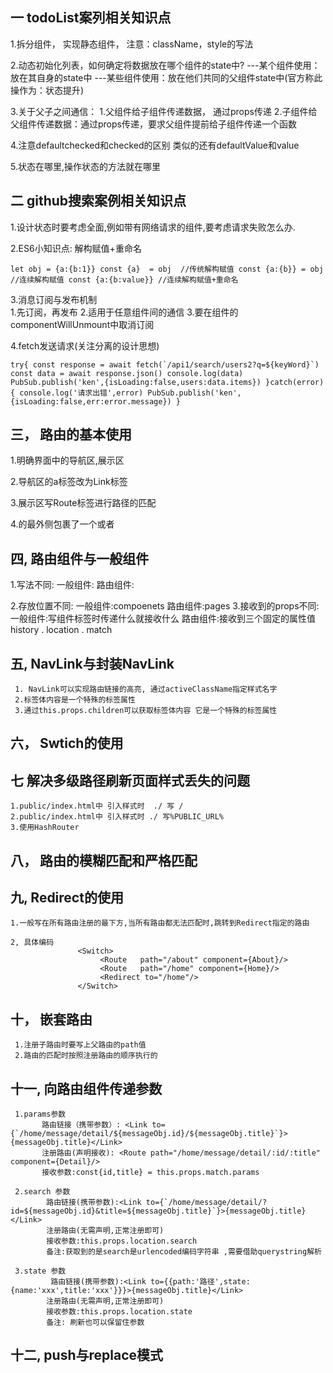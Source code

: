## 一 todoList案列相关知识点

1.拆分组件， 实现静态组件， 注意：className，style的写法

2.动态初始化列表，如何确定将数据放在哪个组件的state中?
    ---某个组件使用：放在其自身的state中
    ---某些组件使用：放在他们共同的父组件state中(官方称此操作为：状态提升)

3.关于父子之间通信：
    1.父组件给子组件传递数据， 通过props传递
    2.子组件给父组件传递数据：通过props传递，要求父组件提前给子组件传递一个函数
    
4.注意defaultchecked和checked的区别 类似的还有defaultValue和value

5.状态在哪里,操作状态的方法就在哪里

## 二 github搜索案例相关知识点
1.设计状态时要考虑全面,例如带有网络请求的组件,要考虑请求失败怎么办. 

2.ES6小知识点: 解构赋值+重命名
  
``let obj = {a:{b:1}}
     const {a}  = obj  //传统解构赋值
     const {a:{b}} = obj //连续解构赋值
     const {a:{b:value}} //连续解构赋值+重命名``
     
3.消息订阅与发布机制   
      1.先订阅，再发布
      2.适用于任意组件间的通信
      3.要在组件的componentWillUnmount中取消订阅

4.fetch发送请求(关注分离的设计思想)

``try{
        const response = await fetch(`/api1/search/users2?q=${keyWord}`)
        const data = await response.json()
        console.log(data)
        PubSub.publish('ken',{isLoading:false,users:data.items})
        }catch(error){
        console.log('请求出错',error)
        PubSub.publish('ken',{isLoading:false,err:error.message})
    }``   


## 三， 路由的基本使用 

   1.明确界面中的导航区,展示区

   2.导航区的a标签改为Link标签

   3.展示区写Route标签进行路径的匹配
       <Route path='/xxxx' component ={Demo}/>
   
   4.<App>的最外侧包裹了一个<BrowserRouter>或者<HashRouter>


## 四, 路由组件与一般组件

   1.写法不同: 
             一般组件:<DEMO/>
             路由组件:<Route  path="/home" component={Home}/>

   2.存放位置不同:
            一般组件:compoenets
            路由组件:pages
   3.接收到的props不同:
            一般组件:写组件标签时传递什么就接收什么
            路由组件:接收到三个固定的属性值                   
                    history . location  . match

##  五, NavLink与封装NavLink
   
     1. NavLink可以实现路由链接的高亮, 通过activeClassName指定样式名字
     2.标签体内容是一个特殊的标签属性
     3.通过this.props.children可以获取标签体内容 它是一个特殊的标签属性


##  六， Swtich的使用


##  七 解决多级路径刷新页面样式丢失的问题

    1.public/index.html中 引入样式时  ./ 写 / 
    2.public/index.html中 引入样式时 ./ 写%PUBLIC_URL%
    3.使用HashRouter


##   八， 路由的模糊匹配和严格匹配

##   九, Redirect的使用
     
    1.一般写在所有路由注册的最下方,当所有路由都无法匹配时,跳转到Redirect指定的路由

    2, 具体编码
                   <Switch>
                        <Route   path="/about" component={About}/>
                        <Route   path="/home" component={Home}/>
                        <Redirect to="/home"/>
                   </Switch>
       
##  十， 嵌套路由
     1.注册子路由时要写上父路由的path值
     2.路由的匹配时按照注册路由的顺序执行的


##   十一, 向路由组件传递参数

     1.params参数
           路由链接（携带参数）: <Link to={`/home/message/detail/${messageObj.id}/${messageObj.title}`}>{messageObj.title}</Link>
           注册路由(声明接收): <Route path="/home/message/detail/:id/:title" component={Detail}/>
           接收参数:const{id,title} = this.props.match.params

     2.search 参数
            路由链接(携带参数):<Link to={`/home/message/detail/?id=${messageObj.id}&title=${messageObj.title}`}>{messageObj.title}</Link>
            注册路由(无需声明,正常注册即可)   
            接收参数:this.props.location.search
            备注:获取到的是search是urlencoded编码字符串 ,需要借助querystring解析  

     3.state 参数       
             路由链接(携带参数):<Link to={{path:'路径',state:{name:'xxx',title:'xxx'}}}>{messageObj.title}</Link>
            注册路由(无需声明,正常注册即可)   
            接收参数:this.props.location.state
            备注: 刷新也可以保留住参数

##  十二, push与replace模式

    